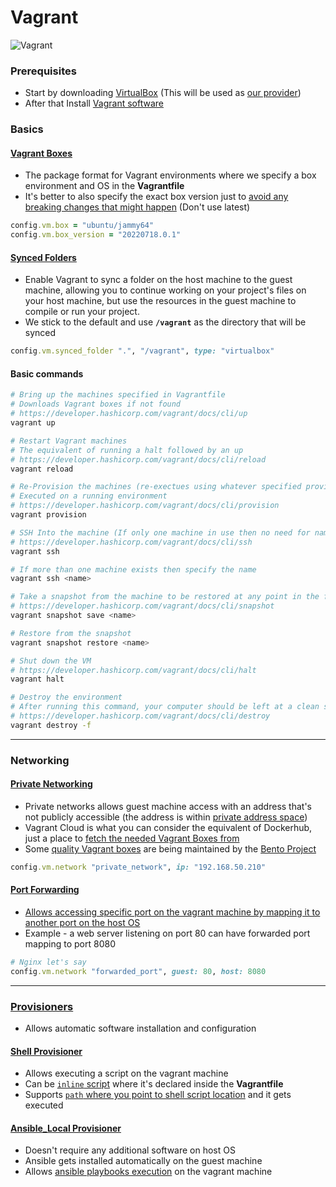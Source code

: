 # Vagrant

![Vagrant](https://img.shields.io/badge/-Vagrant-1563FF?style=for-the-badge&logo=Vagrant&logoColor=white)

### Prerequisites
- Start by downloading [VirtualBox](https://www.virtualbox.org/wiki/Downloads) (This will be used as [our provider](https://developer.hashicorp.com/vagrant/docs/providers))
- After that Install [Vagrant software](https://developer.hashicorp.com/vagrant/downloads)

### Basics

#### [Vagrant Boxes](https://developer.hashicorp.com/vagrant/docs/boxes)
- The package format for Vagrant environments where we specify a box environment and OS in the **Vagrantfile**
- It's better to also specify the exact box version just to [avoid any breaking changes that might happen](https://github.com/theJaxon/Kontainer8/blob/main/Vagrantfile#L5) (Don't use latest)

```ruby
config.vm.box = "ubuntu/jammy64"
config.vm.box_version = "20220718.0.1"
```

#### [Synced Folders](https://developer.hashicorp.com/vagrant/docs/synced-folders)
- Enable Vagrant to sync a folder on the host machine to the guest machine, allowing you to continue working on your project's files on your host machine, but use the resources in the guest machine to compile or run your project.
- We stick to the default and use **`/vagrant`** as the directory that will be synced

```ruby
config.vm.synced_folder ".", "/vagrant", type: "virtualbox"
```

#### Basic commands
```bash
# Bring up the machines specified in Vagrantfile
# Downloads Vagrant boxes if not found
# https://developer.hashicorp.com/vagrant/docs/cli/up
vagrant up

# Restart Vagrant machines
# The equivalent of running a halt followed by an up
# https://developer.hashicorp.com/vagrant/docs/cli/reload
vagrant reload

# Re-Provision the machines (re-exectues using whatever specified provisioner - ex: bash, ansible)
# Executed on a running environment
# https://developer.hashicorp.com/vagrant/docs/cli/provision
vagrant provision

# SSH Into the machine (If only one machine in use then no need for name)
# https://developer.hashicorp.com/vagrant/docs/cli/ssh
vagrant ssh 

# If more than one machine exists then specify the name
vagrant ssh <name>

# Take a snapshot from the machine to be restored at any point in the future
# https://developer.hashicorp.com/vagrant/docs/cli/snapshot
vagrant snapshot save <name>

# Restore from the snapshot
vagrant snapshot restore <name>

# Shut down the VM
# https://developer.hashicorp.com/vagrant/docs/cli/halt 
vagrant halt

# Destroy the environment
# After running this command, your computer should be left at a clean state, as if you never created the guest machine in the first place.
# https://developer.hashicorp.com/vagrant/docs/cli/destroy
vagrant destroy -f
```

---

### Networking

#### [Private Networking](https://developer.hashicorp.com/vagrant/docs/networking/private_network)
- Private networks allows guest machine access with an address that's not publicly accessible (the address is within [private address space](https://en.wikipedia.org/wiki/Private_network#Private_IPv4_address_spaces))
- Vagrant Cloud is what you can consider the equivalent of Dockerhub, just a place to [fetch the needed Vagrant Boxes from](https://app.vagrantup.com/boxes/search)
- Some [quality Vagrant boxes](https://app.vagrantup.com/bento) are being maintained by the [Bento Project](https://github.com/chef/bento)

```ruby
config.vm.network "private_network", ip: "192.168.50.210"
```

#### [Port Forwarding](https://developer.hashicorp.com/vagrant/docs/networking/forwarded_ports)
- [Allows accessing specific port on the vagrant machine by mapping it to another port on the host OS](https://github.com/theJaxon/Vagrant/blob/main/consul-vault/Vagrantfile#L16)
- Example - a web server listening on port 80 can have forwarded port mapping to port 8080

```ruby
# Nginx let's say
config.vm.network "forwarded_port", guest: 80, host: 8080
```

---

### [Provisioners](https://developer.hashicorp.com/vagrant/docs/provisioning)
- Allows automatic software installation and configuration

#### [Shell Provisioner](https://developer.hashicorp.com/vagrant/docs/provisioning/shell)
- Allows executing a script on the vagrant machine
- Can be [`inline` script](https://github.com/theJaxon/RHCE_ENV/blob/master/Vagrantfile#L7) where it's declared inside the **Vagrantfile**
- Supports [`path` where you point to shell script location](https://github.com/theJaxon/RHCSA_ENV/blob/master/Vagrantfile#L20) and it gets executed

#### [Ansible_Local Provisioner](https://developer.hashicorp.com/vagrant/docs/provisioning/ansible_local)
- Doesn't require any additional software on host OS
- Ansible gets installed automatically on the guest machine
- Allows [ansible playbooks execution](https://github.com/theJaxon/Kontainer8/blob/main/Vagrantfile#L30) on the vagrant machine

